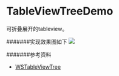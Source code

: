 # TableViewTreeDemo

可折叠展开的tableview。

#######实现效果图如下
![](https://github.com/zfx5130/TableViewTreeDemo/blob/master/test.gif)


#######参考资料
 - [WSTableViewTree](https://github.com/wuyuedefeng/WSTableviewTree)